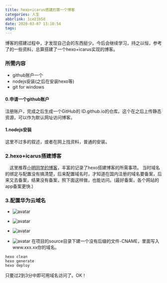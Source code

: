 ```yaml
---
title: hexo+icarus搭建的第一个博客
categories: 人生
abbrlink: 1ce21b5d
date: 2020-03-07 13:10:54
tags:
---
```

博客的搭建过程中，才发现自己会的东西挺少。今后会继续学习，持之以恒，参考了的一些资料，总算搭建了一个hexo+icarus实现的博客。
<!--more-->
### 所需内容 ###
* github账户一个
* nodejs安装(之后在安装hexo等)
* git for windows
#### 0.申请一个github账户
注册账户，完成之后生成一个GitHub的 ID.github.io的仓库。这个在之后上传静态资源，可以作为默认网址访问博客。
#### 1.nodejs安装 
这里不过多的叙述，或者在网上找资料，普通的安装。
### 2.hexo+icarus搭建博客
&emsp;这里推荐[小明同学的博客](https://www.cnblogs.com/liuxianan/p/build-blog-website-by-hexo-github.html)，丰富的记录了hexo搭建博客的所需事项。
当时域名的绑定与配置没有搞清楚，后来配置域名时，才知道在国内注册的域名要备案，后来又去备案，结果没有备案，照下面这样做，也能访问。(最好备案，各个网站的app备案更快.)
### 3.配置华为云域名 ###
* ![avatar](http://img.yangjiapo.cn/1.jpg)

* ![avatar](http://img.yangjiapo.cn/2.jpg)

* ![avatar](http://img.yangjiapo.cn/3.jpg)

* ![avatar](http://img.yangjiapo.cn/4.jpg)
在项目的source目录下建一个没有后缀的文件-CNAME，里面写入www.xxx.xx你的域名。
```
hexo clean
hexo generate
hexo deploy
```
只要过2到3分中即可用域名访问了。OK！